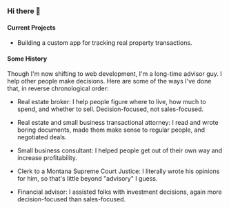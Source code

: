 ### Hi there 👋

<!--
**lukekorkowski/lukekorkowski** is a ✨ _special_ ✨ repository because its `README.md` (this file) appears on your GitHub profile.

Here are some ideas to get you started:

- 🔭 I’m currently working on ...
- 🌱 I’m currently learning ...
- 👯 I’m looking to collaborate on ...
- 🤔 I’m looking for help with ...
- 💬 Ask me about ...
- 📫 How to reach me: ...
- 😄 Pronouns: ...
- ⚡ Fun fact: ...
-->

#### Current Projects

- Building a custom app for tracking real property transactions.




#### Some History

Though I'm now shifting to web development, I'm a long-time advisor guy. I help other people make decisions. Here are some of the ways I've done that, in reverse chronological order:

- Real estate broker: I help people figure where to live, how much to spend, and whether to sell. Decision-focused, not sales-focused.

- Real estate and small business transactional attorney: I read and wrote boring documents, made them make sense to regular people, and negotiated deals.

- Small business consultant: I helped people get out of their own way and increase profitability.

- Clerk to a Montana Supreme Court Justice: I literally wrote his opinions for him, so that's little beyond "advisory" I guess.

- Financial advisor: I assisted folks with investment decisions, again more decision-focused than sales-focused.
